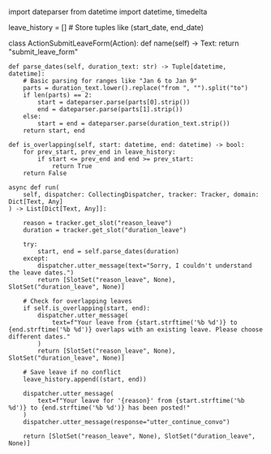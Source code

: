 import dateparser
from datetime import datetime, timedelta

leave_history = []  # Store tuples like (start_date, end_date)

class ActionSubmitLeaveForm(Action):
    def name(self) -> Text:
        return "submit_leave_form"

    def parse_dates(self, duration_text: str) -> Tuple[datetime, datetime]:
        # Basic parsing for ranges like "Jan 6 to Jan 9"
        parts = duration_text.lower().replace("from ", "").split("to")
        if len(parts) == 2:
            start = dateparser.parse(parts[0].strip())
            end = dateparser.parse(parts[1].strip())
        else:
            start = end = dateparser.parse(duration_text.strip())
        return start, end

    def is_overlapping(self, start: datetime, end: datetime) -> bool:
        for prev_start, prev_end in leave_history:
            if start <= prev_end and end >= prev_start:
                return True
        return False

    async def run(
        self, dispatcher: CollectingDispatcher, tracker: Tracker, domain: Dict[Text, Any]
    ) -> List[Dict[Text, Any]]:

        reason = tracker.get_slot("reason_leave")
        duration = tracker.get_slot("duration_leave")

        try:
            start, end = self.parse_dates(duration)
        except:
            dispatcher.utter_message(text="Sorry, I couldn't understand the leave dates.")
            return [SlotSet("reason_leave", None), SlotSet("duration_leave", None)]

        # Check for overlapping leaves
        if self.is_overlapping(start, end):
            dispatcher.utter_message(
                text=f"Your leave from {start.strftime('%b %d')} to {end.strftime('%b %d')} overlaps with an existing leave. Please choose different dates."
            )
            return [SlotSet("reason_leave", None), SlotSet("duration_leave", None)]

        # Save leave if no conflict
        leave_history.append((start, end))      

        dispatcher.utter_message(
            text=f"Your leave for '{reason}' from {start.strftime('%b %d')} to {end.strftime('%b %d')} has been posted!"
        )
        dispatcher.utter_message(response="utter_continue_convo")

        return [SlotSet("reason_leave", None), SlotSet("duration_leave", None)]
